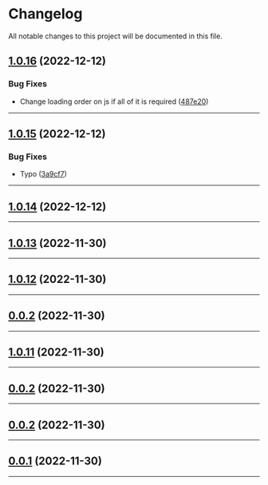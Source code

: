<!--- BEGIN HEADER -->
# Changelog

All notable changes to this project will be documented in this file.
<!--- END HEADER -->

## [1.0.16](https://github.com/wabi-soft/craft-components/compare/v1.0.15...v1.0.16) (2022-12-12)

### Bug Fixes

* Change loading order on js if all of it is required ([487e20](https://github.com/wabi-soft/craft-components/commit/487e2033773820aaa7e7f0e08c289edd82713306))


---

## [1.0.15](https://github.com/wabi-soft/craft-components/compare/v1.0.14...v1.0.15) (2022-12-12)

### Bug Fixes

* Typo ([3a9cf7](https://github.com/wabi-soft/craft-components/commit/3a9cf795ac1085f616c8f0cb9acf57afa6e5b489))


---

## [1.0.14](https://github.com/wabi-soft/craft-components/compare/v1.0.13...v1.0.14) (2022-12-12)


---

## [1.0.13](https://github.com/wabi-soft/craft-components/compare/v1.0.12...v1.0.13) (2022-11-30)


---

## [1.0.12](https://github.com/wabi-soft/craft-components/compare/v0.0.2...v1.0.12) (2022-11-30)


---

## [0.0.2](https://github.com/wabi-soft/craft-components/compare/v0.0.1...v0.0.2) (2022-11-30)


---

## [1.0.11](https://github.com/wabi-soft/craft-components/compare/v0.0.1...v1.0.11) (2022-11-30)


---

## [0.0.2](https://github.com/wabi-soft/craft-components/compare/v0.0.1...v0.0.2) (2022-11-30)


---

## [0.0.2](https://github.com/wabi-soft/craft-components/compare/v0.0.1...v0.0.2) (2022-11-30)


---

## [0.0.1](https://github.com/wabi-soft/craft-components/compare/0.0.0...v0.0.1) (2022-11-30)


---

